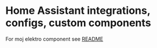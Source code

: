 # Home Assistant integrations, configs, custom components

For moj elektro component see [README](/custom_components/mojelektro/README.md)